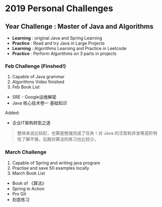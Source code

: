 # 2019 Personal Challenges

## Year Challenge : Master of Java and Algorithms

- **Learning** : original Java and Spring Learning
- **Practice** : Read and try Java in Large Projects
- **Learning** : Algorithms Learning and Practice in Leetcode
- **Practice** : Perform Algorithms on 3 parts in projects

### Feb Challenge (Finshed!)

1. Capable of Java grammar
2. Algorithms Video finished
3. Feb Book List

- SRE - Google运维解密
- Java 核心技术卷一 基础知识

Added:

- 企业IT架构转型之道

> 整体来说比较赶，也算是勉强完成了任务！对 Java 的泛型和并发等高阶特性了解不够，后期对算法的练习也比较少。

### March Challenge

1. Capable of Spring and writing java program
2. Practise and save 50 examples locally
3. March Book List

- Book of 《算法》
- Spring in Action
- Pro Git
- 刻意练习